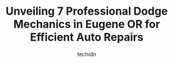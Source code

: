---
layout: ampstory
image: https://images.unsplash.com/photo-1582834202430-ddcd18987a61?ixlib=rb-4.0.3&ixid=MnwxMjA3fDB8MHxwaG90by1wYWdlfHx8fGVufDB8fHx8&auto=format&fit=crop&w=640&h=853&q=80
author: techidn
featured: false
description: When it comes to maintaining and repairing your vehicle in Eugene OR, USA, you deserve nothing but the best. Thats why the 7 best Dodge Mechanic in the area are here to offer their expertis
title: Unveiling 7 Professional Dodge Mechanics in Eugene OR for Efficient Auto Repairs
cover:
   title: Unveiling 7 Professional Dodge Mechanics in Eugene OR for Efficient Auto Repairs
   subtitle: Rickpate
   background: https://images.unsplash.com/photo-1582834202430-ddcd18987a61?ixlib=rb-4.0.3&ixid=MnwxMjA3fDB8MHxwaG90by1wYWdlfHx8fGVufDB8fHx8&auto=format&fit=crop&w=640&h=853&q=80

pages: 
 - layout: thirds
   top: <h1>#1 Integrity Auto Repair</h1>
   bottom: "<p>Ive been going to Integrity for all of my car repairs and have had a great experience every time. Staff is very kind and does a great job explaining what their diagnos</p>"
   background: https://www.knot35.com/toplist/wp-content/uploads/2023/06/best-dodge-mechanic-1-in-eugene-or-1685836003.jpeg
   backgroundblur: true
 - layout: thirds
   top: <h1>#2 Autohaus</h1>
   bottom: "<p>1502 W 7th Ave, Eugene, OR 97402, United States</p>"
   background: https://www.knot35.com/toplist/wp-content/uploads/2023/06/best-dodge-mechanic-2-in-eugene-or-1685836004.jpeg
   cta:
      link: https://www.knot35.com/toplist/unveiling-7-professional-dodge-mechanics-in-eugene-or-for-efficient-auto-repairs/
      text: Unveiling 7 Professional Dodge Mechanics in Eugene OR for Efficient Auto Repairs
 - layout: thirds
   top: <h1>#3 Lithia Chrysler Dodge Jeep Ram Fiat of Eugene Service Center</h1>
   bottom: "<p>2121 Martin Luther King Jr Blvd suite #100, Eugene, OR 97401, United States</p>"
   background: https://www.knot35.com/toplist/wp-content/uploads/2023/06/best-dodge-mechanic-3-in-eugene-or-1685836004.jpeg
   cta:
      link: https://www.knot35.com/toplist/unveiling-7-professional-dodge-mechanics-in-eugene-or-for-efficient-auto-repairs/
      text: Unveiling 7 Professional Dodge Mechanics in Eugene OR for Efficient Auto Repairs
 - layout: thirds
   top: <h1>#4 Stadium Automotive</h1>
   bottom: "<p>2025 Franklin Blvd, Eugene, OR 97403, United States</p>"
   background: https://images.unsplash.com/photo-1604871000636-074fa5117945?ixlib=rb-4.0.3&ixid=MnwxMjA3fDB8MHxwaG90by1wYWdlfHx8fGVufDB8fHx8&auto=format&fit=crop&w=640&h=853&q=80
   cta:
      link: https://www.knot35.com/toplist/unveiling-7-professional-dodge-mechanics-in-eugene-or-for-efficient-auto-repairs/
      text: Unveiling 7 Professional Dodge Mechanics in Eugene OR for Efficient Auto Repairs
 - layout: thirds
   top: <h1>#5 Prairie Road Automotive</h1>
   bottom: "<p>89925 Prairie Rd, Eugene, OR 97402, United States</p>"
   background: https://images.unsplash.com/photo-1618556658017-fd9c732d1360?ixlib=rb-4.0.3&ixid=MnwxMjA3fDB8MHxwaG90by1wYWdlfHx8fGVufDB8fHx8&auto=format&fit=crop&w=640&h=853&q=80
   cta:
      link: https://www.knot35.com/toplist/unveiling-7-professional-dodge-mechanics-in-eugene-or-for-efficient-auto-repairs/
      text: Unveiling 7 Professional Dodge Mechanics in Eugene OR for Efficient Auto Repairs
 - layout: thirds
   top: <h1>#6 Alexs Garage - German Auto Specialists</h1>
   bottom: "<p>1255 Railroad Blvd, Eugene, OR 97402, United States</p>"
   background: https://images.unsplash.com/photo-1496096265110-f83ad7f96608?ixlib=rb-4.0.3&ixid=MnwxMjA3fDB8MHxwaG90by1wYWdlfHx8fGVufDB8fHx8&auto=format&fit=crop&w=640&h=853&q=80
   cta:
      link: https://www.knot35.com/toplist/unveiling-7-professional-dodge-mechanics-in-eugene-or-for-efficient-auto-repairs/
      text: Unveiling 7 Professional Dodge Mechanics in Eugene OR for Efficient Auto Repairs
 - layout: thirds
   top: <h1>#7 Jerry & Walts Complete Auto Care</h1>
   bottom: "<p>107 Van Buren St, Eugene, OR 97402, United States</p>"
   background: https://images.unsplash.com/photo-1564951434112-64d74cc2a2d7?ixlib=rb-4.0.3&ixid=MnwxMjA3fDB8MHxwaG90by1wYWdlfHx8fGVufDB8fHx8&auto=format&fit=crop&w=640&h=853&q=80
   cta:
      link: https://www.knot35.com/toplist/unveiling-7-professional-dodge-mechanics-in-eugene-or-for-efficient-auto-repairs/
      text: Unveiling 7 Professional Dodge Mechanics in Eugene OR for Efficient Auto Repairs
 - layout: thirds
   middle: Continue reading...
   background: https://images.unsplash.com/photo-1489648022186-8f49310909a0?ixlib=rb-4.0.3&ixid=MnwxMjA3fDB8MHxwaG90by1wYWdlfHx8fGVufDB8fHx8&auto=format&fit=crop&w=640&h=853&q=80
   cta:
      link: https://www.knot35.com/toplist/unveiling-7-professional-dodge-mechanics-in-eugene-or-for-efficient-auto-repairs/
      text: Unveiling 7 Professional Dodge Mechanics in Eugene OR for Efficient Auto Repairs
      
---